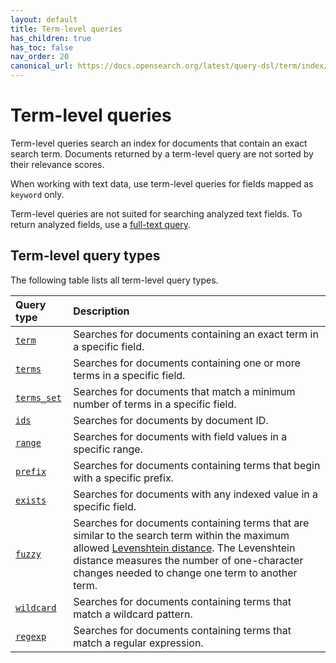 ```yaml
---
layout: default
title: Term-level queries
has_children: true
has_toc: false
nav_order: 20
canonical_url: https://docs.opensearch.org/latest/query-dsl/term/index/
---
```


# Term-level queries

Term-level queries search an index for documents that contain an exact search term. Documents returned by a term-level query are not sorted by their relevance scores.

When working with text data, use term-level queries for fields mapped as `keyword` only.

Term-level queries are not suited for searching analyzed text fields. To return analyzed fields, use a [full-text query]({{site.url}}{{site.baseurl}}/opensearch/query-dsl/full-text/).

## Term-level query types

The following table lists all term-level query types.

Query type | Description
:--- | :--- 
[`term`]({{site.url}}{{site.baseurl}}/query-dsl/term/term/) | Searches for documents containing an exact term in a specific field.
[`terms`]({{site.url}}{{site.baseurl}}/query-dsl/term/terms/) | Searches for documents containing one or more terms in a specific field.
[`terms_set`]({{site.url}}{{site.baseurl}}/query-dsl/term/terms-set/) | Searches for documents that match a minimum number of terms in a specific field.
[`ids`]({{site.url}}{{site.baseurl}}/query-dsl/term/ids/) | Searches for documents by document ID.
[`range`]({{site.url}}{{site.baseurl}}/query-dsl/term/range/) | Searches for documents with field values in a specific range.
[`prefix`]({{site.url}}{{site.baseurl}}/query-dsl/term/prefix/) | Searches for documents containing terms that begin with a specific prefix.
[`exists`]({{site.url}}{{site.baseurl}}/query-dsl/term/exists/) | Searches for documents with any indexed value in a specific field.
[`fuzzy`]({{site.url}}{{site.baseurl}}/query-dsl/term/fuzzy/) | Searches for documents containing terms that are similar to the search term within the maximum allowed [Levenshtein distance](https://en.wikipedia.org/wiki/Levenshtein_distance). The Levenshtein distance measures the number of one-character changes needed to change one term to another term.
[`wildcard`]({{site.url}}{{site.baseurl}}/query-dsl/term/wildcard/) | Searches for documents containing terms that match a wildcard pattern. 
[`regexp`]({{site.url}}{{site.baseurl}}/query-dsl/term/regexp/) | Searches for documents containing terms that match a regular expression.